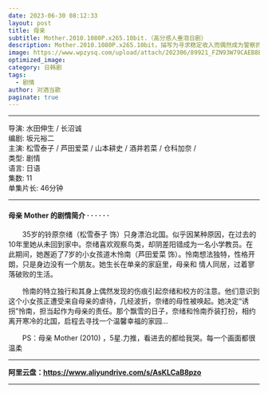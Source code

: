 ```yaml
---
date: 2023-06-30 08:12:33
layout: post
title: 母亲
subtitle: Mother.2010.1080P.x265.10bit.（高分感人垂泪日剧）
description: Mother.2010.1080P.x265.10bit，描写为寻求稳定收入而偶然成为警察的川合和刑警部的王牌却因为权力骚扰被派到派出所的超美人藤部长，两位女警在派出所工作的故事...
image: https://www.wpzysq.com/upload/attach/202306/89921_FZN93W79CAEB8E5.png
optimized_image: 
category: 日韩剧
tags:
  - 剧情
author: 对酒当歌
paginate: true
---
```


---

导演: 水田伸生 / 长沼诚  
编剧: 坂元裕二  
主演: 松雪泰子 / 芦田爱菜 / 山本耕史 / 酒井若菜 / 仓科加奈 /  
类型: 剧情  
语言: 日语  
集数: 11  
单集片长: 46分钟  

---

#### 母亲 Mother 的剧情简介 · · · · · ·

　　35岁的铃原奈绪（松雪泰子 饰）只身漂泊北国。似乎因某种原因，在过去的10年里她从未回到家中。奈绪喜欢观察鸟类，却阴差阳错成为一名小学教员。在此期间，她邂逅了7岁的小女孩道木怜南（芦田爱菜 饰）。怜南想法独特，性格开朗，只是身边没有一个朋友。她生长在单亲的家庭里，母亲和 情人同居，过着寥落破败的生活。

　　怜南的特立独行和其身上偶然发现的伤痕引起奈绪和校方的注意。他们意识到这个小女孩正遭受来自母亲的虐待，几经波折，奈绪的母性被唤起。她决定“诱拐”怜南，担当起作为母亲的责任。那个飘雪的日子，奈绪和怜南乔装打扮，相约离开寒冷的北国，启程去寻找一个温馨幸福的家园…

　　PS：母亲 Mother (2010) ，5星.力推，看进去的都给我哭。每一个画面都很温柔

---

**阿里云盘：<https://www.aliyundrive.com/s/AsKLCaB8pzo>**

---
